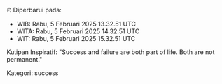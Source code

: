 ⏰ Diperbarui pada:
- WIB: Rabu, 5 Februari 2025 13.32.51 UTC
- WITA: Rabu, 5 Februari 2025 14.32.51 UTC
- WIT: Rabu, 5 Februari 2025 15.32.51 UTC

Kutipan Inspiratif:
"Success and failure are both part of life. Both are not permanent."


Kategori: success

